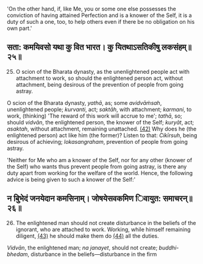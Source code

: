 'On the other hand, if, like Me, you or some one else possesses the conviction of having attained Perfection and is a knower of the Self, it is a duty of such a one, too, to help others even if there be no obligation on his own part.'

## सता: कमयिवसो यथा कु वित भारत। कु यितथाऽसतिकीषु लकसंहम्॥२५॥

25. O scion of the Bharata dynasty, as the unenlightened people act with attachment to work, so should the enlightened person act, without attachment, being desirous of the prevention of people from going astray.

O scion of the Bharata dynasty, *yathā*, as; some *avidvāṁsah*, unenlightened people; *kurvanti*, act; *saktāh*, with attachment; *karmani*, to work, (thinking) 'The reward of this work will accrue to me'; *tathā*, so; should *vidvān*, the enlightened person, the knower of the Self; *kuryāt*, act; *asaktah*, without attachment, remaining unattached. [\(42\)](#page--1-0) Why does he (the enlightened person) act like him (the former)? Listen to that: *Cikīrsuh*, being desirous of achieving; *lokasangraham*, prevention of people from going astray.

'Neither for Me who am a knower of the Self, nor for any other (knower of the Self) who wants thus prevent people from going astray, is there any duty apart from working for the welfare of the world. Hence, the following advice is being given to such a knower of the Self:'

## न बुिभेदं जनयेदान कमसिनाम्। जोषयेसवकमिण िवायुत: समाचरन्॥२६॥

26. The enlightened man should not create disturbance in the beliefs of the ignorant, who are attached to work. Working, while himself remaining diligent, [\(43\)](#page--1-1) he should make them do [\(44\)](#page--1-2) all the duties.

*Vidvān*, the enlightened man; *na janayet*, should not create; *buddhi-bhedam*, disturbance in the beliefs—disturbance in the firm